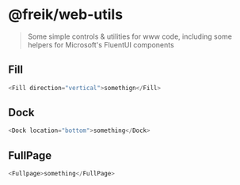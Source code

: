# @freik/web-utils

> Some simple controls & utilities for www code, including some helpers for
> Microsoft's FluentUI components

## Fill

```javascript
<Fill direction="vertical">somethign</Fill>
```

## Dock

```javascript
<Dock location="bottom">something</Dock>
```

## FullPage

```javascript
<Fullpage>something</FullPage>
```
